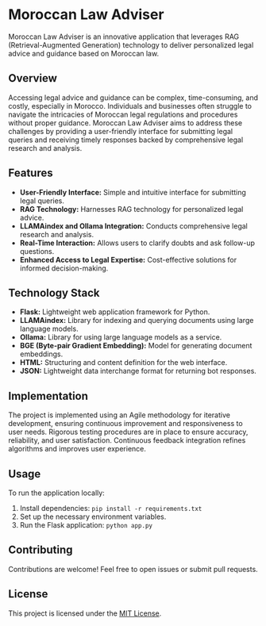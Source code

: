 # Moroccan Law Adviser

Moroccan Law Adviser is an innovative application that leverages RAG (Retrieval-Augmented Generation) technology to deliver personalized legal advice and guidance based on Moroccan law. 

## Overview

Accessing legal advice and guidance can be complex, time-consuming, and costly, especially in Morocco. Individuals and businesses often struggle to navigate the intricacies of Moroccan legal regulations and procedures without proper guidance. Moroccan Law Adviser aims to address these challenges by providing a user-friendly interface for submitting legal queries and receiving timely responses backed by comprehensive legal research and analysis.

## Features

- **User-Friendly Interface:** Simple and intuitive interface for submitting legal queries.
- **RAG Technology:** Harnesses RAG technology for personalized legal advice.
- **LLAMAindex and Ollama Integration:** Conducts comprehensive legal research and analysis.
- **Real-Time Interaction:** Allows users to clarify doubts and ask follow-up questions.
- **Enhanced Access to Legal Expertise:** Cost-effective solutions for informed decision-making.

## Technology Stack

- **Flask:** Lightweight web application framework for Python.
- **LLAMAindex:** Library for indexing and querying documents using large language models.
- **Ollama:** Library for using large language models as a service.
- **BGE (Byte-pair Gradient Embedding):** Model for generating document embeddings.
- **HTML:** Structuring and content definition for the web interface.
- **JSON:** Lightweight data interchange format for returning bot responses.

## Implementation

The project is implemented using an Agile methodology for iterative development, ensuring continuous improvement and responsiveness to user needs. Rigorous testing procedures are in place to ensure accuracy, reliability, and user satisfaction. Continuous feedback integration refines algorithms and improves user experience.

## Usage

To run the application locally:

1. Install dependencies: `pip install -r requirements.txt`
2. Set up the necessary environment variables.
3. Run the Flask application: `python app.py`

## Contributing

Contributions are welcome! Feel free to open issues or submit pull requests.

## License

This project is licensed under the [MIT License](LICENSE).
